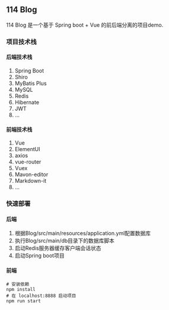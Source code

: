 
## 114 Blog

114 Blog 是一个基于 Spring boot + Vue 的前后端分离的项目demo.

### 项目技术栈

#### 后端技术栈

1. Spring Boot
2. Shiro
3. MyBatis Plus
4. MySQL
5. Redis
6. Hibernate
7. JWT
9. ...

#### 前端技术栈

1. Vue
2. ElementUI
3. axios
4. vue-router
5. Vuex
6. Mavon-editor
7. Markdown-it
8. ...

### 快速部署

#### 后端

1. 根据Blog/src/main/resources/application.yml配置数据库
2. 执行Blog/src/main/db目录下的数据库脚本
3. 启动Redis服务器缓存客户端会话状态
4. 启动Spring boot项目

#### 前端

```
# 安装依赖
npm install
# 在 localhost:8888 启动项目
npm run start
```
